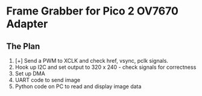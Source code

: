 # Frame Grabber for Pico 2 OV7670 Adapter

## The Plan 

1. [+] Send a PWM to XCLK and check href, vsync, pclk signals.
2. Hook up I2C and set output to 320 x 240 - check signals for correctness
3. Set up DMA 
4. UART code to send image 
5. Python code on PC to read and display image data 